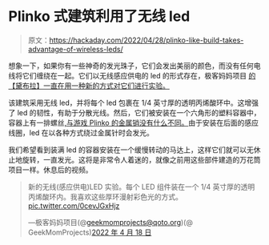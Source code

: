 # Plinko 式建筑利用了无线 led

> 原文：<https://hackaday.com/2022/04/28/plinko-like-build-takes-advantage-of-wireless-leds/>

想象一下，如果你有一些神奇的发光珠子，它们会发出美丽的颜色，而没有任何电线将它们缠绕在一起。它们以无线感应供电的 led 的形式存在，极客妈妈项目 [的【黛布拉】一直在用一种新的方式对它们进行实验。](https://twitter.com/GeekMomProjects/status/1516188335739334656)

该建筑采用无线 led，并将每个 led 包裹在 1/4 英寸厚的透明丙烯酸环中。这增强了 led 的韧性，有助于分散光线。然后，它们被安装在一个六角形的塑料容器中，容器上有一排螺丝[,与游戏 Plinko 的金属销没有什么不同。](https://hackaday.com/2015/09/16/ave-builds-drinko-not-affiliated-with-plinko/)由于安装在后面的感应线圈，led 在以各种方式绕过金属针时会发光。

我们希望看到装满 led 的容器安装在一个缓慢转动的马达上，这样它们就可以无休止地旋转，一直发光。这将是非常令人着迷的，就像之前用这些部件建造的万花筒项目一样。休息后的视频。

> 新的无线(感应供电)LED 实验。每个 LED 组件装在一个 1/4 英寸厚的透明丙烯酸环内。我喜欢这些厚环漫射彩色光的方式。[pic.twitter.com/0cevJGxHjz](https://t.co/0cevJGxHjz)
> 
> —极客妈妈项目(@geekmomprojects@qoto.org)(@ GeekMomProjects)[2022 年 4 月 18 日](https://twitter.com/GeekMomProjects/status/1516188335739334656?ref_src=twsrc%5Etfw)